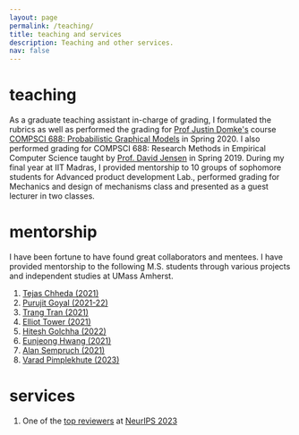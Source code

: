 ```yaml
---
layout: page
permalink: /teaching/
title: teaching and services
description: Teaching and other services.
nav: false
---
```



# teaching 

As a graduate teaching assistant in-charge of grading, I formulated the rubrics as well as performed the grading for [Prof Justin Domke's](https://people.cs.umass.edu/~domke/) course [COMPSCI 688: Probabilistic Graphical Models](https://people.cs.umass.edu/~domke/courses/compsci688/) in Spring 2020. I also performed grading for COMPSCI 688: Research Methods in Empirical Computer Science taught by [Prof. David Jensen](https://groups.cs.umass.edu/jensen/) in Spring 2019.
During my final year at IIT Madras, I provided mentorship to 10 groups of sophomore students for Advanced product development Lab., performed grading for Mechanics and design of mechanisms class and presented as a guest lecturer in two classes.

# mentorship

I have been fortune to have found great collaborators and mentees. I have provided mentorship to the following M.S. students through various projects and independent studies at UMass Amherst.

1. [Tejas Chheda (2021)](https://in.linkedin.com/in/tejas-chh)
2. [Purujit Goyal (2021-22)](https://www.cics.umass.edu/people/goyal-purujit)
3. [Trang Tran (2021) ]()
3. [Elliot Tower (2021)](https://www.linkedin.com/in/elliot-tower/)
4. [Hitesh Golchha (2022)](https://hitzkrieg.github.io/website/)
5. [Eunjeong Hwang (2021)](https://eujhwang.github.io/)
6. [Alan Sempruch (2021)]()
7. [Varad Pimplekhute (2023)](https://nightlessbaron.github.io/)

# services

1. One of the [top reviewers](https://neurips.cc/Conferences/2023/ProgramCommittee#top-reivewers) at [NeurIPS 2023](https://nips.cc/)